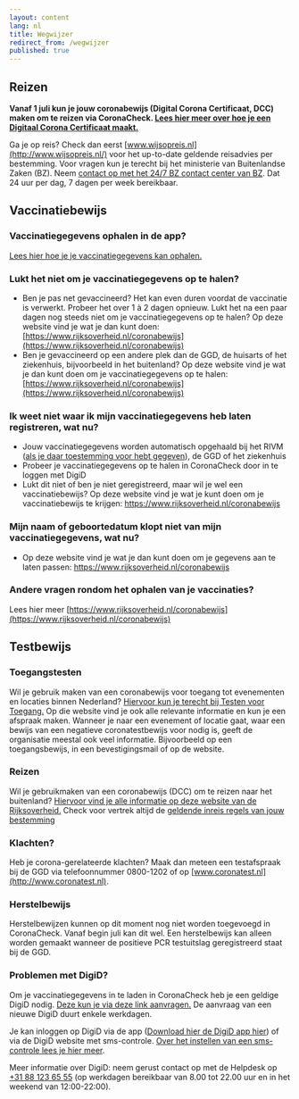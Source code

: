 ```yaml
---
layout: content
lang: nl
title: Wegwijzer
redirect_from: /wegwijzer
published: true
---
```

## Reizen

**Vanaf 1 juli kun je jouw coronabewijs (Digital Corona Certificaat, DCC) maken om te reizen via CoronaCheck. [Lees hier meer over hoe je een Digitaal Corona Certificaat maakt.](https://coronacheck.nl/nl/faq/1-1-hoe-werkt-de-coronacheck-app/)**

Ga je op reis? Check dan eerst [www.wijsopreis.nl](http://www.wijsopreis.nl/) voor het up-to-date geldende reisadvies per bestemming. Voor vragen kun je terecht bij het ministerie van Buitenlandse Zaken (BZ). Neem [contact op met het 24/7 BZ contact center van BZ](https://www.nederlandwereldwijd.nl/contact/contact-met-het-24-7-bz-contactcenter). Dat 24 uur per dag, 7 dagen per week bereikbaar.

## Vaccinatiebewijs
### Vaccinatiegegevens ophalen in de app? 

[Lees hier hoe je je vaccinatiegegevens kan ophalen.](https://coronacheck.nl/nl/faq/1-1-hoe-werkt-de-coronacheck-app/)

### Lukt het niet om je vaccinatiegegevens op te halen?

- Ben je pas net gevaccineerd? Het kan even duren voordat de vaccinatie is verwerkt. Probeer het over 1 à 2 dagen opnieuw. Lukt het na een paar dagen nog steeds niet om je vaccinatiegegevens op te halen? Op deze website vind je wat je dan kunt doen: [https://www.rijksoverheid.nl/coronabewijs](https://www.rijksoverheid.nl/coronabewijs) 
- Ben je gevaccineerd op een andere plek dan de GGD, de huisarts of het ziekenhuis, bijvoorbeeld in het buitenland? Op deze website vind je wat je dan kunt doen om je vaccinatiegegevens op te halen: [https://www.rijksoverheid.nl/coronabewijs](https://www.rijksoverheid.nl/coronabewijs)

### Ik weet niet waar ik mijn vaccinatiegegevens heb laten registreren, wat nu?

- Jouw vaccinatiegegevens worden automatisch opgehaald bij het RIVM ([als je daar toestemming voor hebt gegeven](https://www.rijksoverheid.nl/onderwerpen/coronavirus-covid-19/vraag-en-antwoord/toestemming-registratie-coronavaccinatie)), de GGD of het ziekenhuis
- Probeer je vaccinatiegegevens op te halen in CoronaCheck door in te loggen met DigiD
- Lukt dit niet of ben je niet geregistreerd, maar wil je wel een vaccinatiebewijs? Op deze website vind je wat je kunt doen om je vaccinatiebewijs te krijgen: https://www.rijksoverheid.nl/coronabewijs

### Mijn naam of geboortedatum klopt niet van mijn vaccinatiegegevens, wat nu?

- Op deze website vind je wat je dan kunt doen om je gegevens aan te laten passen: https://www.rijksoverheid.nl/coronabewijs 

### Andere vragen rondom het ophalen van je vaccinaties? 

Lees hier meer [https://www.rijksoverheid.nl/coronabewijs](https://www.rijksoverheid.nl/coronabewijs) 

## Testbewijs
### Toegangstesten

Wil je gebruik maken van een coronabewijs voor toegang tot evenementen en locaties binnen Nederland? [Hiervoor kun je terecht bij Testen voor Toegang.](https://www.testenvoortoegang.org/) Op die website vind je ook alle relevante informatie en kun je een afspraak maken. Wanneer je naar een evenement of locatie gaat, waar een bewijs van een negatieve coronatestbewijs voor nodig is, geeft de organisatie meestal ook veel informatie. Bijvoorbeeld op een toegangsbewijs, in een bevestigingsmail of op de website.

### Reizen

Wil je gebruikmaken van een coronabewijs (DCC) om te reizen naar het buitenland? [Hiervoor vind je alle informatie op deze website van de Rijksoverheid.](https://www.rijksoverheid.nl/onderwerpen/coronavirus-covid-19/reizen-en-vakantie/reizen-buitenland/gratis-test-bij-reizen-naar-het-buitenland) Check voor vertrek altijd de [geldende inreis regels van jouw bestemming](http://www.wijsopreis.nl/)

### Klachten?

Heb je corona-gerelateerde klachten? Maak dan meteen een testafspraak bij de GGD via telefoonnummer 0800-1202 of op [www.coronatest.nl](http://www.coronatest.nl).

### Herstelbewijs

Herstelbewijzen kunnen op dit moment nog niet worden toegevoegd in CoronaCheck. Vanaf begin juli kan dit wel. Een herstelbewijs kan alleen worden gemaakt wanneer de positieve PCR testuitslag geregistreerd staat bij de GGD. 

### Problemen met DigiD?

Om je vaccinatiegegevens in te laden in CoronaCheck heb je een geldige DigiD nodig. [Deze kun je via deze link aanvragen.](https://digid.nl/aanvragen) De aanvraag van een nieuwe DigiD duurt enkele werkdagen.

Je kan inloggen op DigiD via de app ([Download hier de DigiD app hier](https://www.digid.nl/inlogmethodes/digid-app)) of via de DigiD website met sms-controle. [Over het instellen van een sms-controle lees je hier meer](https://www.digid.nl/inlogmethodes/sms-controle).

Meer informatie over DigiD: neem gerust contact op met de Helpdesk op <a href="tel:0031881236555">+31 88 123 65 55</a> (op werkdagen bereikbaar van 8.00 tot 22.00 uur en in het weekend van 12:00-22:00).
